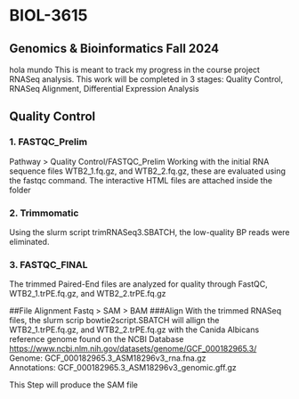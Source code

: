 # BIOL-3615
## Genomics &amp; Bioinformatics Fall 2024
hola mundo
This is meant to track my progress in the course project RNASeq analysis. 
This work will be completed in 3 stages: Quality Control, RNASeq Alignment, Differential Expression Analysis

## Quality Control
### 1. FASTQC_Prelim
Pathway > Quality Control/FASTQC_Prelim
Working with the initial RNA sequence files WTB2_1.fq.gz, and WTB2_2.fq.gz, these are evaluated using the fastqc command. The interactive HTML files are attached inside the folder

### 2. Trimmomatic
Using the slurm script trimRNASeq3.SBATCH, the low-quality BP reads were eliminated. 

### 3. FASTQC_FINAL
The trimmed Paired-End files are analyzed for quality through FastQC, WTB2_1.trPE.fq.gz, and WTB2_2.trPE.fq.gz 

##File Alignment
Fastq > SAM > BAM
###Align
With the trimmed RNASeq files, the slurm scrip bowtie2script.SBATCH will allign the WTB2_1.trPE.fq.gz, and WTB2_2.trPE.fq.gz with the Canida Albicans reference genome found on the NCBI Database 
https://www.ncbi.nlm.nih.gov/datasets/genome/GCF_000182965.3/ 
Genome: GCF_000182965.3_ASM18296v3_rna.fna.gz  
Annotations: GCF_000182965.3_ASM18296v3_genomic.gff.gz  

This Step will produce the SAM file
